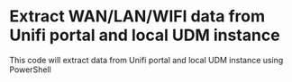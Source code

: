 # Extract WAN/LAN/WIFI data from Unifi portal and local UDM instance

This code will extract data from Unifi portal and local UDM instance using PowerShell